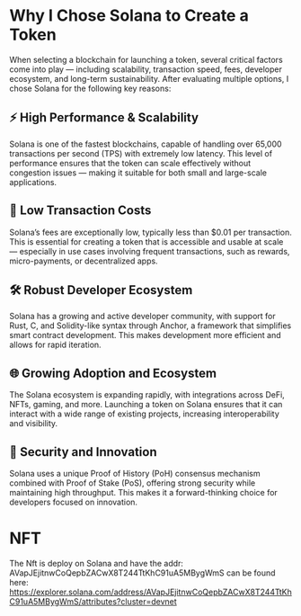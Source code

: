 # Why I Chose Solana to Create a Token

When selecting a blockchain for launching a token, several critical factors come into play — including scalability, transaction speed, fees, developer ecosystem, and long-term sustainability. After evaluating multiple options, I chose Solana for the following key reasons:

## ⚡ High Performance & Scalability

Solana is one of the fastest blockchains, capable of handling over 65,000 transactions per second (TPS) with extremely low latency. This level of performance ensures that the token can scale effectively without congestion issues — making it suitable for both small and large-scale applications.

## 💸 Low Transaction Costs

Solana’s fees are exceptionally low, typically less than $0.01 per transaction. This is essential for creating a token that is accessible and usable at scale — especially in use cases involving frequent transactions, such as rewards, micro-payments, or decentralized apps.

## 🛠 Robust Developer Ecosystem

Solana has a growing and active developer community, with support for Rust, C, and Solidity-like syntax through Anchor, a framework that simplifies smart contract development. This makes development more efficient and allows for rapid iteration.

## 🌐 Growing Adoption and Ecosystem

The Solana ecosystem is expanding rapidly, with integrations across DeFi, NFTs, gaming, and more. Launching a token on Solana ensures that it can interact with a wide range of existing projects, increasing interoperability and visibility.

## 🔐 Security and Innovation

Solana uses a unique Proof of History (PoH) consensus mechanism combined with Proof of Stake (PoS), offering strong security while maintaining high throughput. This makes it a forward-thinking choice for developers focused on innovation.

# NFT
The Nft is deploy on Solana and have the addr: AVapJEjitnwCoQepbZACwX8T244TtKhC91uA5MBygWmS
can be found here: https://explorer.solana.com/address/AVapJEjitnwCoQepbZACwX8T244TtKhC91uA5MBygWmS/attributes?cluster=devnet
